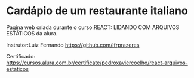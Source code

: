 # Cardápio de um restaurante italiano
Pagina web criada durante o curso:REACT: LIDANDO COM ARQUIVOS ESTÁTICOS da alura.

Instrutor:Luiz Fernando https://github.com/lfrprazeres

Certificado: https://cursos.alura.com.br/certificate/pedroxaviercoelho/react-arquivos-estaticos
